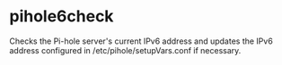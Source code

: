 # pihole6check
Checks the Pi-hole server's current IPv6 address and updates the IPv6 address configured in /etc/pihole/setupVars.conf if necessary.

